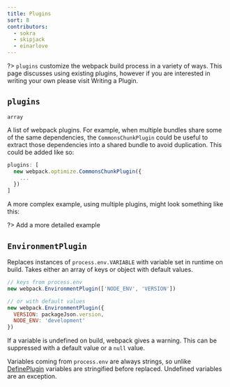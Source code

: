 ```yaml
---
title: Plugins
sort: 8
contributors:
  - sokra
  - skipjack
  - einarlove
---
```


?> `plugins` customize the webpack build process in a variety of ways. This page discusses using existing plugins, however if you are interested in writing your own please visit Writing a Plugin.

## `plugins`

`array`

A list of webpack plugins. For example, when multiple bundles share some of the same dependencies, the `CommonsChunkPlugin` could be useful to extract those dependencies into a shared bundle to avoid duplication. This could be added like so:

```js
plugins: [
  new webpack.optimize.CommonsChunkPlugin({
    ...
  })
]
```

A more complex example, using multiple plugins, might look something like this:

?> Add a more detailed example

## `EnvironmentPlugin`
Replaces instances of `process.env.VARIABLE` with variable set in runtime on build. Takes either an array of keys or object with default values.

```js
// keys from process.env
new webpack.EnvironmentPlugin(['NODE_ENV', 'VERSION'])

// or with default values
new webpack.EnvironmentPlugin({
  VERSION: packageJson.version,
  NODE_ENV: 'development'
})
```

If a variable is undefined on build, webpack gives a warning. This can be suppressed with a default value or a `null` value.

Variables coming from `process.env` are always strings, so unlike [DefinePlugin](https://webpack.js.org/configuration/plugins/#defineplugin) variables are stringified before replaced. Undefined variables are an exception.

